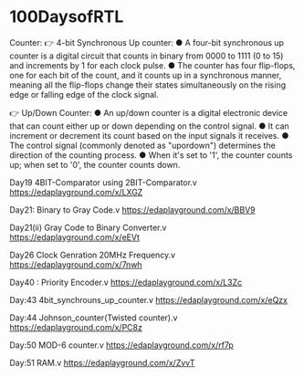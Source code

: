 # 100DaysofRTL
Counter: 👉 4-bit Synchronous Up counter: ● A four-bit synchronous up counter is a digital circuit that counts in binary from 0000 to 1111 (0 to 15) and increments by 1 for each clock pulse. ● The counter has four flip-flops, one for each bit of the count, and it counts up in a synchronous manner, meaning all the flip-flops change their states simultaneously on the rising edge or falling edge of the clock signal.

👉 Up/Down Counter: ● An up/down counter is a digital electronic device that can count either up or down depending on the control signal. ● It can increment or decrement its count based on the input signals it receives. ● The control signal (commonly denoted as "upordown") determines the direction of the counting process. ● When it's set to '1', the counter counts up; when set to '0', the counter counts down.

Day19 4BIT-Comparator using 2BIT-Comparator.v
https://edaplayground.com/x/LXGZ

Day21: Binary to Gray Code.v
https://edaplayground.com/x/BBV9

Day21(ii) Gray Code to Binary Converter.v
https://edaplayground.com/x/eEVt

Day26 Clock  Genration 20MHz Frequency.v
https://edaplayground.com/x/7nwh

Day40 : Priority Encoder.v
https://edaplayground.com/x/L3Zc

Day:43 4bit_synchrouns_up_counter.v
https://edaplayground.com/x/eQzx

Day:44 Johnson_counter(Twisted counter).v
https://edaplayground.com/x/PC8z

Day:50 MOD-6 counter.v
https://edaplayground.com/x/rf7p

Day:51 RAM.v
https://edaplayground.com/x/ZvvT
